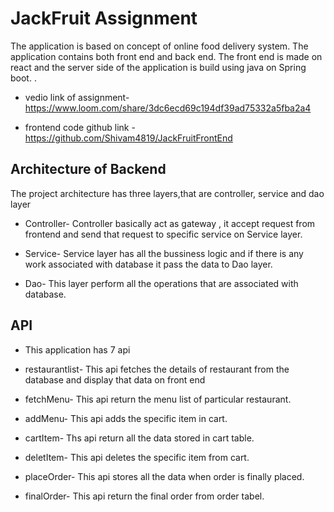 # JackFruit Assignment

The application is based on concept of online food delivery system. The application contains both front end and back end. The front end is made on react and
the server side of the application is build using java on Spring boot. .
- vedio link of assignment-  https://www.loom.com/share/3dc6ecd69c194df39ad75332a5fba2a4
             
- frontend code  github link - https://github.com/Shivam4819/JackFruitFrontEnd

## Architecture of Backend

The project architecture has three layers,that are controller, service and dao layer

- Controller- Controller basically act as gateway , it accept request from frontend and send that request to specific service on Service layer.

- Service- Service layer has all the bussiness logic and if there is any work associated with database it pass the data to Dao layer.

- Dao- This layer perform all the operations that are associated with database.

## API

- This application has 7 api

- restaurantlist- This api fetches the details of restaurant from the database and display that data on front end

- fetchMenu- This api return the menu list of particular restaurant. 

- addMenu- This api adds the specific item in cart. 

- cartItem- Ths api return all the data stored in cart table. 

- deletItem- This api deletes the specific item from cart. 

- placeOrder- This api stores all the data when order is finally placed.

- finalOrder- This api return the final order from order tabel.
